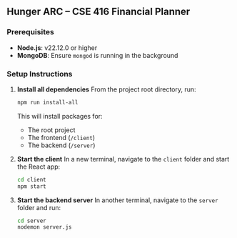 ## Hunger ARC – CSE 416 Financial Planner

### Prerequisites

* **Node.js**: v22.12.0 or higher
* **MongoDB**: Ensure `mongod` is running in the background

### Setup Instructions

1. **Install all dependencies**
   From the project root directory, run:

   ```bash
   npm run install-all
   ```

   This will install packages for:

   * The root project
   * The frontend (`/client`)
   * The backend (`/server`)

2. **Start the client**
   In a new terminal, navigate to the `client` folder and start the React app:

   ```bash
   cd client
   npm start
   ```

3. **Start the backend server**
   In another terminal, navigate to the `server` folder and run:

   ```bash
   cd server
   nodemon server.js
   ```
